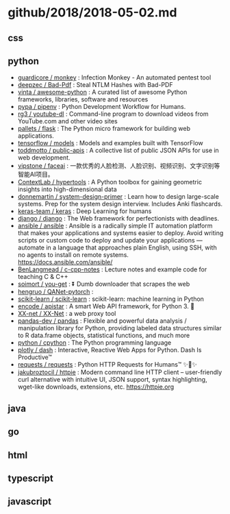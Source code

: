 # github/2018/2018-05-02.md



## css



## python

- [guardicore / monkey](https://github.com/guardicore/monkey) : Infection Monkey - An automated pentest tool
- [deepzec / Bad-Pdf](https://github.com/deepzec/Bad-Pdf) : Steal NTLM Hashes with Bad-PDF
- [vinta / awesome-python](https://github.com/vinta/awesome-python) : A curated list of awesome Python frameworks, libraries, software and resources
- [pypa / pipenv](https://github.com/pypa/pipenv) : Python Development Workflow for Humans.
- [rg3 / youtube-dl](https://github.com/rg3/youtube-dl) : Command-line program to download videos from YouTube.com and other video sites
- [pallets / flask](https://github.com/pallets/flask) : The Python micro framework for building web applications.
- [tensorflow / models](https://github.com/tensorflow/models) : Models and examples built with TensorFlow
- [toddmotto / public-apis](https://github.com/toddmotto/public-apis) : A collective list of public JSON APIs for use in web development.
- [vipstone / faceai](https://github.com/vipstone/faceai) : 一款优秀的人脸检测、人脸识别、视频识别、文字识别等智能AI项目。
- [ContextLab / hypertools](https://github.com/ContextLab/hypertools) : A Python toolbox for gaining geometric insights into high-dimensional data
- [donnemartin / system-design-primer](https://github.com/donnemartin/system-design-primer) : Learn how to design large-scale systems. Prep for the system design interview. Includes Anki flashcards.
- [keras-team / keras](https://github.com/keras-team/keras) : Deep Learning for humans
- [django / django](https://github.com/django/django) : The Web framework for perfectionists with deadlines.
- [ansible / ansible](https://github.com/ansible/ansible) : Ansible is a radically simple IT automation platform that makes your applications and systems easier to deploy. Avoid writing scripts or custom code to deploy and update your applications — automate in a language that approaches plain English, using SSH, with no agents to install on remote systems. https://docs.ansible.com/ansible/
- [BenLangmead / c-cpp-notes](https://github.com/BenLangmead/c-cpp-notes) : Lecture notes and example code for teaching C & C++
- [soimort / you-get](https://github.com/soimort/you-get) : ⏬ Dumb downloader that scrapes the web
- [hengruo / QANet-pytorch](https://github.com/hengruo/QANet-pytorch) : 
- [scikit-learn / scikit-learn](https://github.com/scikit-learn/scikit-learn) : scikit-learn: machine learning in Python
- [encode / apistar](https://github.com/encode/apistar) : A smart Web API framework, for Python 3. 🌟
- [XX-net / XX-Net](https://github.com/XX-net/XX-Net) : a web proxy tool
- [pandas-dev / pandas](https://github.com/pandas-dev/pandas) : Flexible and powerful data analysis / manipulation library for Python, providing labeled data structures similar to R data.frame objects, statistical functions, and much more
- [python / cpython](https://github.com/python/cpython) : The Python programming language
- [plotly / dash](https://github.com/plotly/dash) : Interactive, Reactive Web Apps for Python. Dash Is Productive™
- [requests / requests](https://github.com/requests/requests) : Python HTTP Requests for Humans™ ✨🍰✨
- [jakubroztocil / httpie](https://github.com/jakubroztocil/httpie) : Modern command line HTTP client – user-friendly curl alternative with intuitive UI, JSON support, syntax highlighting, wget-like downloads, extensions, etc. https://httpie.org


## java



## go



## html



## typescript



## javascript
